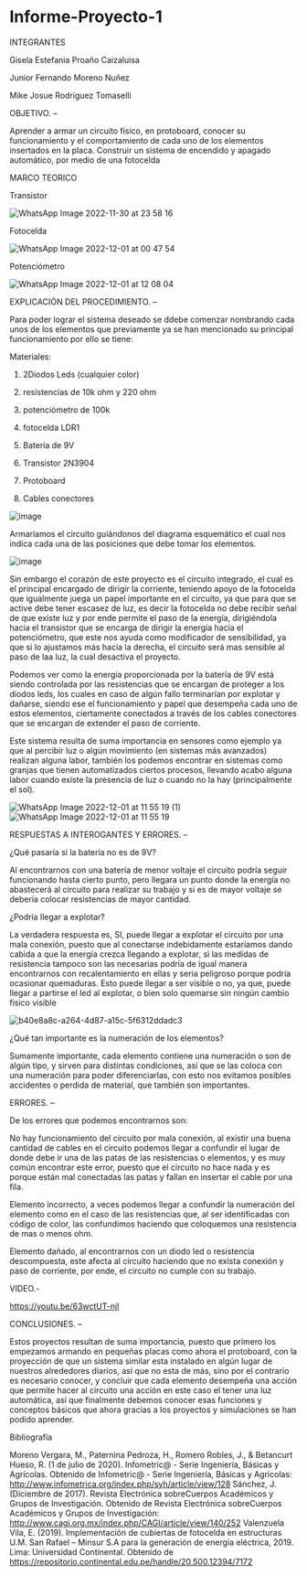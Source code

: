 # Informe-Proyecto-1
INTEGRANTES

Gisela Estefania Proaño Caizaluisa

Junior Fernando Moreno Nuñez

Mike Josue Rodríguez Tomaselli

OBJETIVO. – 

Aprender a armar un circuito físico, en protoboard, conocer su funcionamiento y el comportamiento de cada uno de los elementos insertados en la placa.
Construir un sistema de encendido y apagado automático, por medio de una fotocelda

MARCO TEORICO

Transistor

![WhatsApp Image 2022-11-30 at 23 58 16](https://user-images.githubusercontent.com/117691236/205117386-7d77fd4a-1177-4751-b731-0f9e58ba4c8e.jpeg)

Fotocelda

![WhatsApp Image 2022-12-01 at 00 47 54](https://user-images.githubusercontent.com/117691236/205117524-c299144f-8ce0-487c-a4dc-7e663c7a5c19.jpeg)

Potenciómetro

![WhatsApp Image 2022-12-01 at 12 08 04](https://user-images.githubusercontent.com/117691236/205117614-bc30adb7-b1af-4f28-8572-5760b9aae55a.jpeg)


EXPLICACIÓN DEL PROCEDIMIENTO. – 

Para poder lograr el sistema deseado se ddebe comenzar nombrando cada unos de los elementos que previamente ya se han mencionado su principal funcionamiento por ello se tiene:

Materiales:

1.   2Diodos Leds (cualquier color)

2.   resistencias de 10k ohm y 220 ohm

3. potenciómetro de 100k

4.  fotocelda LDR1 

5. Batería de 9V

6. Transistor 2N3904

7. Protoboard

8. Cables conectores 

![image](https://user-images.githubusercontent.com/117691236/205118030-f2f3c4b2-f99a-4ee2-8b35-af91591cca42.png)

Armaríamos el circuito guiándonos del diagrama esquemático el cual nos indica cada una de las posiciones que debe tomar los elementos.

![image](https://user-images.githubusercontent.com/117691236/205117991-70ec54a1-04fa-426a-b6e7-be04cbc4b3ae.png)

Sin embargo el corazón de este proyecto es el circuito integrado, el cual es el principal encargado de dirigir la corriente, teniendo apoyo de la fotocelda que igualmente juega un papel importante en el circuito, ya que para que se active debe tener escasez de luz, es decir la fotocelda no debe recibir señal de que existe luz y por ende permite el paso de la energía, dirigiéndola hacia el transistor que se encarga de dirigir la energía hacia el potenciómetro, que este nos ayuda como modificador de sensibilidad, ya que si lo ajustamos más hacia la derecha, el circuito será mas sensible al paso de laa luz, la cual desactiva el proyecto.

Podemos ver como la energía proporcionada por la batería de 9V está siendo controlada por las resistencias que se encargan de proteger a los diodos leds, los cuales en caso de algún fallo terminarían por explotar y dañarse, siendo ese el funcionamiento y papel que desempeña cada uno de estos elementos, ciertamente conectados a través de los cables conectores que se encargan de extender el paso de corriente.

Este sistema resulta de suma importancia en sensores como ejemplo ya que al percibir luz o algún movimiento (en sistemas más avanzados) realizan alguna labor, también los podemos encontrar en sistemas como granjas que tienen automatizados ciertos procesos, llevando acabo alguna labor cuando existe la presencia de luz o cuando no la hay (principalmente el sol).

![WhatsApp Image 2022-12-01 at 11 55 19 (1)](https://user-images.githubusercontent.com/117691236/205118389-6a954c41-ced4-4f4b-95a8-a2202509e7ce.jpeg)
![WhatsApp Image 2022-12-01 at 11 55 19](https://user-images.githubusercontent.com/117691236/205118399-db4eb676-e300-461d-b280-174cd94e109a.jpeg)


RESPUESTAS A INTEROGANTES Y ERRORES. –

¿Qué pasaría si la batería no es de 9V?

Al encontrarnos con una batería de menor voltaje el circuito podría seguir funcionando hasta cierto punto, pero llegara un punto donde la energía no abastecerá al circuito para realizar su trabajo y si es de mayor voltaje se debería colocar resistencias de mayor cantidad.

¿Podría llegar a explotar?

La verdadera respuesta es, SI, puede llegar a explotar el circuito por una mala conexión, puesto que al conectarse indebidamente estaríamos dando cabida a que la energía crezca llegando a explotar, si las medidas de resistencia tampoco son las necesarias podría de igual manera encontrarnos con recalentamiento en ellas y seria peligroso porque podría ocasionar quemaduras. 
Esto puede llegar a ser visible o no, ya que, puede llegar a partirse el led al explotar, o bien solo quemarse sin ningún cambio fisico visible

![b40e8a8c-a264-4d87-a15c-5f6312ddadc3](https://user-images.githubusercontent.com/117691236/205124843-897492a2-8c63-474a-9682-3ad9efdcc37d.jpg)

¿Qué tan importante es la numeración de los elementos?

Sumamente importante, cada elemento contiene una numeración o son de algún tipo, y sirven para distintas condiciones, así que se las coloca con una numeración para poder diferenciarlas, con esto nos evitamos posibles accidentes o perdida de material, que también son importantes.

ERRORES. – 

De los errores que podemos encontrarnos son:

No hay funcionamiento del circuito por mala conexión, al existir una buena cantidad de cables en el circuito podemos llegar a confundir el lugar de donde debe ir una de las patas de las resistencias o elementos, y es muy común encontrar este error, puesto que el circuito no hace nada y es porque están mal conectadas las patas y fallan en insertar el cable por una fila.

Elemento incorrecto, a veces podemos llegar a confundir la numeración del elemento como en el caso de las resistencias que, al ser identificadas con código de color, las confundimos haciendo que coloquemos una resistencia de mas o menos ohm. 

Elemento dañado, al encontrarnos con un diodo led o resistencia descompuesta, este afecta al circuito haciendo que no exista conexión y paso de corriente, por ende, el circuito no cumple con su trabajo.

VIDEO.-

https://youtu.be/63wctUT-njI

CONCLUSIONES. – 

Estos proyectos resultan de suma importancia, puesto que primero los empezamos armando en pequeñas placas como ahora el protoboard, con la proyección de que un sistema similar esta instalado en algún lugar de nuestros alrededores diarios, así que no esta de más, sino por el contrario es necesario conocer, y concluir que cada elemento desempeña una acción que permite hacer al circuito una acción en este caso el tener una luz automática, así que finalmente debemos conocer esas funciones y conceptos básicos que ahora gracias a los proyectos y simulaciones se han podido aprender.

Bibliografía

Moreno Vergara, M., Paternina Pedroza, H., Romero Robles, J., & Betancurt Hueso, R. (1 de julio de 2020). Infometric@ - Serie Ingeniería, Básicas y Agrícolas. Obtenido de Infometric@ - Serie Ingeniería, Básicas y Agrícolas: http://www.infometrica.org/index.php/syh/article/view/128
Sánchez, J. (Diciembre de 2017). Revista Electrónica sobreCuerpos Académicos y Grupos de Investigación. Obtenido de Revista Electrónica sobreCuerpos Académicos y Grupos de Investigación: http://www.cagi.org.mx/index.php/CAGI/article/view/140/252
Valenzuela Vila, E. (2019). Implementación de cubiertas de fotocelda en estructuras U.M. San Rafael – Minsur S.A para la generación de energía eléctrica, 2019. Lima: Universidad Continental. Obtenido de https://repositorio.continental.edu.pe/handle/20.500.12394/7172

